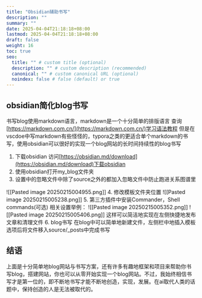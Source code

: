 ```yaml
---
title: "Obsidian辅助书写"
description: ""
summary: ""
date: 2025-04-04T21:18:18+08:00
lastmod: 2025-04-04T21:18:18+08:00
draft: false
weight: 16
toc: true
seo:
  title: "" # custom title (optional)
  description: "" # custom description (recommended)
  canonical: "" # custom canonical URL (optional)
  noindex: false # false (default) or true
---
```


## obsidian简化blog书写
书写blog使用markdown语言，markdown是一个十分简单的排版语言
查询[https://markdown.com.cn/](https://markdown.com.cn/)学习语法教程
但是在vscdoe中写markdown有些怪怪的，typora之类的更适合单个markdown的书写，使用obsidian可以很好的实现一个blog网站的长时间持续性的blog书写
1. 下载obsidian
访问[https://obsidian.md/download](https://obsidian.md/download)下载obsidian
2. 使用obsidian打开my_blog文件夹
3. 设置中的忽略文件中除了source之外的都加入忽略文件中防止跑进关系图谱里


![[Pasted image 20250215004955.png]]
4. 修改模板文件夹位置
![[Pasted image 20250215005238.png]]
5. 第三方插件中安装Commander，Shell commands(可选)
相关设置举例：
![[Pasted image 20250215005352.png]]
![[Pasted image 20250215005406.png]]
这样可以简洁地实现在左侧快捷地发布文章和清理文件
6. blog书写
在blog中可以简单地新建文件，左侧栏中地插入模板选项后将文件移入source/\_posts中完成书写
## 结语
上面是十分简单地blog网站与书写方案，还有许多有趣地框架和项目来帮助你书写blog，搭建网站，你也可以从零开始实现一个blog网站。不过，我始终相信书写才是第一位的，即不断地书写才能不断地创造，实现，发展。在ai取代人类的话题中，保持创造的人是无法被取代的。
